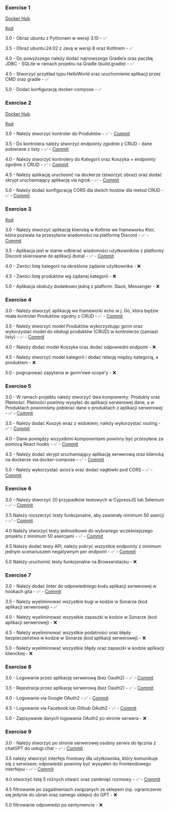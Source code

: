 ### Exercise 1 
[Docker Hub](https://hub.docker.com/r/chmjkb/ebiznes-2025-ex1)

[Kod](https://github.com/chmjkb/ebiznes-2025/tree/main/EX1)

3.0 - Obraz ubuntu z Pythonem w wersji 3.10 - ✅

3.5 - Obraz ubuntu:24.02 z Javą w wersji 8 oraz Kotlinem - ✅

4.0 - Do powyższego należy dodać najnowszego Gradle’a oraz paczkę JDBC - SQLite w ramach projektu na Gradle (build.gradle) - ✅

4.5 - Stworzyć przykład typu HelloWorld oraz uruchomienie aplikacji przez CMD oraz gradle - ✅

5.0 - Dodać konfigurację docker-compose - ✅

### Exercise 2
[Docker Hub](https://hub.docker.com/repository/docker/chmjkb/ebiznes-2025-ex2/general)

[Kod](https://github.com/chmjkb/ebiznes-2025/tree/main/EX2)

3.0 - Należy stworzyć kontroler do Produktów - ✅ - [Commit](https://github.com/chmjkb/ebiznes-2025/commit/48c7d4f2b9d434866b1b5c45d8536f4eea16b879)

3.5 - Do kontrolera należy stworzyć endpointy zgodnie z CRUD - dane
pobierane z listy - ✅ - [Commit](https://github.com/chmjkb/ebiznes-2025/commit/48c7d4f2b9d434866b1b5c45d8536f4eea16b879)

4.0 - Należy stworzyć kontrolery do Kategorii oraz Koszyka + endpointy
zgodnie z CRUD - ✅ - [Commit](https://github.com/chmjkb/ebiznes-2025/commit/1a3c95ce7b5458afeaf8d27b5258da0f2cfbaa5d)

4.5 - Należy aplikację uruchomić na dockerze (stworzyć obraz) oraz dodać
skrypt uruchamiający aplikację via ngrok - ✅ - [Commit](https://github.com/chmjkb/ebiznes-2025/commit/4fc8465492b748d541e165789fb7315d59693104)

5.0 - Należy dodać konfigurację CORS dla dwóch hostów dla metod CRUD - ✅ - [Commit](https://github.com/chmjkb/ebiznes-2025/commit/8d30187d89dc7249c0086dc739ef7c46f2e1d68f)

### Exercise 3

[Kod](https://github.com/chmjkb/ebiznes-2025/tree/main/EX3)

3.0 - Należy stworzyć aplikację kliencką w Kotlinie we frameworku Ktor, która pozwala na przesyłanie wiadomości na platformę Discord - ✅ - [Commit](https://github.com/chmjkb/ebiznes-2025/commit/59bdb930aa8f24476103f82771ce894072cf37d7)

3.5 - Aplikacja jest w stanie odbierać wiadomości użytkowników z platformy Discord skierowane do aplikacji (bota) - ✅ - [Commit](https://github.com/chmjkb/ebiznes-2025/commit/5bdd5759f5afc1c5421b18103c41331d3bfd953a)

4.0 - Zwróci listę kategorii na określone żądanie użytkownika - ❌

4.5 - Zwróci listę produktów wg żądanej kategorii - ❌

5.0 - Aplikacja obsłuży dodatkowo jedną z platform: Slack, Messenger - ❌

### Exercise 4
3.0 - Należy stworzyć aplikację we frameworki echo w j. Go, która będzie miała kontroler Produktów zgodny z CRUD - ✅ - [Commit](https://github.com/chmjkb/ebiznes-2025/commit/37e12440648e7e574ba2f804cc9cb204f2f3bdab)

3.5 - Należy stworzyć model Produktów wykorzystując gorm oraz wykorzystać model do obsługi produktów (CRUD) w kontrolerze (zamiast listy) - ✅ - [Commit](https://github.com/chmjkb/ebiznes-2025/commit/37e12440648e7e574ba2f804cc9cb204f2f3bdab)

4.0 - Należy dodać model Koszyka oraz dodać odpowiedni endpoint - ❌

4.5 - Należy stworzyć model kategorii i dodać relację między kategorią, a produktem - ❌

5.0 - pogrupować zapytania w gorm’owe scope'y - ❌

### Exercise 5
3.0 - W ramach projektu należy stworzyć dwa komponenty: Produkty oraz Płatności. Płatności powinny wysyłać do aplikacji serwerowej dane, a w Produktach powinniśmy pobierać dane o produktach z aplikacji serwerowej - ✅ - [Commit](https://github.com/chmjkb/ebiznes-2025/commit/ff5aa8ccfb9c9c8011d9a5e54b7fcdac916522fb)

3.5 - Należy dodać Koszyk wraz z widokiem; należy wykorzystać routing - ✅ - [Commit](https://github.com/chmjkb/ebiznes-2025/commit/11d8257d069292d1d96e1c357d44ca182b0b8433)

4.0 - Dane pomiędzy wszystkimi komponentami powinny być przesyłane za pomocą React hooks - ✅ - [Commit](https://github.com/chmjkb/ebiznes-2025/commit/11d8257d069292d1d96e1c357d44ca182b0b8433)

4.5 - Należy dodać skrypt uruchamiający aplikację serwerową oraz kliencką na dockerze via docker-compose - ✅ - [Commit](https://github.com/chmjkb/ebiznes-2025/commit/7e0e24cfa12c3070c6fedfe5f39a57ba337d2f0f)

5.0 - Należy wykorzystać axios’a oraz dodać nagłówki pod CORS - ✅ - [Commit](https://github.com/chmjkb/ebiznes-2025/commit/7e0e24cfa12c3070c6fedfe5f39a57ba337d2f0f)

### Exercise 6

3.0 - Należy stworzyć 20 przypadków testowych w CypressJS lub Selenium - ✅ - [Commit](https://github.com/chmjkb/ebiznes-2025/commit/a548f225053cb1c4fc0f0944e5a6863230814084)

3.5 Należy rozszerzyć testy funkcjonalne, aby zawierały minimum 50
asercji - ✅ - [Commit](https://github.com/chmjkb/ebiznes-2025/commit/a548f225053cb1c4fc0f0944e5a6863230814084)

4.0 Należy stworzyć testy jednostkowe do wybranego wcześniejszego
projektu z minimum 50 asercjami - ✅ - [Commit](https://github.com/chmjkb/ebiznes-2025/commit/6dde3f714c2869f13cd996932714664571b8598c)

4.5 Należy dodać testy API, należy pokryć wszystkie endpointy z
minimum jednym scenariuszem negatywnym per endpoint - ✅ - [Commit](https://github.com/chmjkb/ebiznes-2025/commit/6dde3f714c2869f13cd996932714664571b8598c)

5.0 Należy uruchomić testy funkcjonalne na Browserstacku - ❌

### Exercise 7

3.0 - Należy dodać linter do odpowiedniego kodu aplikacji serwerowej w
hookach gita - ✅ - [Commit](https://github.com/chmjkb/ebiznes-2025/commit/04bab8d449425d63579a33e114915bf82a3fb86e)

3.5 - Należy wyeliminować wszystkie bugi w kodzie w Sonarze (kod
aplikacji serwerowej) - ✅

4.0 - Należy wyeliminować wszystkie zapaszki w kodzie w Sonarze (kod
aplikacji serwerowej) - ❌

4.5 - Należy wyeliminować wszystkie podatności oraz błędy bezpieczeństwa
w kodzie w Sonarze (kod aplikacji serwerowej) - ❌

5.0 - Należy wyeliminować wszystkie błędy oraz zapaszki w kodzie
aplikacji klienckiej - ❌

### Exercise 8

3.0 - Logowanie przez aplikację serwerową (bez Oauth2) - ✅ - [Commit](https://github.com/chmjkb/ebiznes-2025/commit/b196bf6d3e2af29aba08b857ecf14cb74e5f9d24)

3.5 - Rejestracja przez aplikację serwerową (bez Oauth2) - ✅ - [Commit](https://github.com/chmjkb/ebiznes-2025/commit/47be653cade811eb99717088c4ead42187973d9d)

4.0 - Logowanie via Google OAuth2 - ✅ - [Commit](https://github.com/chmjkb/ebiznes-2025/commit/19269c1dfbc363bdd1f05cd4d307e5dc6490b48a)

4.5 - Logowanie via Facebook lub Github OAuth2 - ✅ - [Commit](https://github.com/chmjkb/ebiznes-2025/commit/255fcc966d6ea39f065d82ca3c3414653c43deed)

5.0 - Zapisywanie danych logowania OAuth2 po stronie serwera - ❌

### Exercise 9
3.0 - Należy stworzyć po stronie serwerowej osobny serwis do łącznia z
chatGPT do usługi chat - ✅ - [Commit](https://github.com/chmjkb/ebiznes-2025/commit/3f29c6ef88f0b1fa0d3132d57926f04cb3be9a8d)

3.5 należy stworzyć interfejs frontowy dla użytkownika, który
komunikuje się z serwisem; odpowiedzi powinny być wysyałen do
frontendowego interfejsu - ✅ - [Commit](https://github.com/chmjkb/ebiznes-2025/commit/79a92220aba4f37d96e7ced8f314c230a648e417)

4.0 stworzyć listę 5 różnych otwarć oraz zamknięć rozmowy - ✅ - [Commit](https://github.com/chmjkb/ebiznes-2025/commit/dd8ad414ad6af343145c2f8f6b8930f34219b9ff)

4.5 filtrowanie po zagadnieniach związanych ze sklepem (np.
ograniczenie się jedynie do ubrań oraz samego sklepu) do GPT - ❌

5.0 filtrowanie odpowiedzi po sentymencie - ❌
